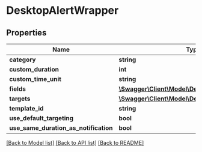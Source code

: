 # DesktopAlertWrapper

## Properties
Name | Type | Description | Notes
------------ | ------------- | ------------- | -------------
**category** | **string** |  | [optional] 
**custom_duration** | **int** |  | [optional] 
**custom_time_unit** | **string** |  | [optional] 
**fields** | [**\Swagger\Client\Model\DesktopAlertPlaceholder[]**](DesktopAlertPlaceholder.md) |  | [optional] 
**targets** | [**\Swagger\Client\Model\DesktopAlertTarget[]**](DesktopAlertTarget.md) |  | [optional] 
**template_id** | **string** |  | [optional] 
**use_default_targeting** | **bool** |  | [optional] 
**use_same_duration_as_notification** | **bool** |  | [optional] 

[[Back to Model list]](../README.md#documentation-for-models) [[Back to API list]](../README.md#documentation-for-api-endpoints) [[Back to README]](../README.md)


